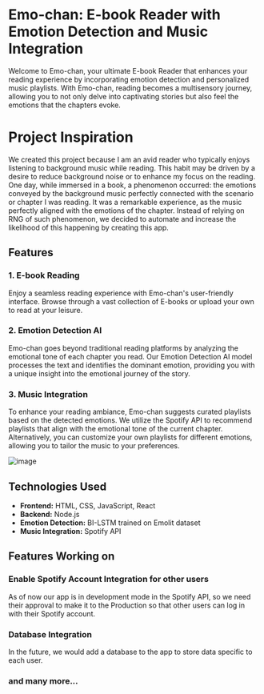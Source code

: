 # Emo-chan: E-book Reader with Emotion Detection and Music Integration

Welcome to Emo-chan, your ultimate E-book Reader that enhances your reading experience by incorporating emotion detection and personalized music playlists. With Emo-chan, reading becomes a multisensory journey, allowing you to not only delve into captivating stories but also feel the emotions that the chapters evoke.

# Project Inspiration
We created this project because I am an avid reader who typically enjoys listening to background music while reading. This habit may be driven by a desire to reduce background noise or to enhance my focus on the reading. One day, while immersed in a book, a phenomenon occurred: the emotions conveyed by the background music perfectly connected with the scenario or chapter I was reading. It was a remarkable experience, as the music perfectly aligned with the emotions of the chapter. Instead of relying on RNG of such phenomenon, we decided to automate and increase the likelihood of this happening by creating this app.

## Features

### 1. E-book Reading

Enjoy a seamless reading experience with Emo-chan's user-friendly interface. Browse through a vast collection of E-books or upload your own to read at your leisure.


### 2. Emotion Detection AI

Emo-chan goes beyond traditional reading platforms by analyzing the emotional tone of each chapter you read. Our Emotion Detection AI model processes the text and identifies the dominant emotion, providing you with a unique insight into the emotional journey of the story.

### 3. Music Integration

To enhance your reading ambiance, Emo-chan suggests curated playlists based on the detected emotions. We utilize the Spotify API to recommend playlists that align with the emotional tone of the current chapter. Alternatively, you can customize your own playlists for different emotions, allowing you to tailor the music to your preferences.

![image](https://github.com/biboyboy04/Emo-chan/assets/55369988/913a044c-f8bc-4aaf-b2f6-81a894c6f150)

## Technologies Used

- **Frontend:** HTML, CSS, JavaScript, React
- **Backend:** Node.js
- **Emotion Detection:** BI-LSTM trained on Emolit dataset
- **Music Integration:** Spotify API

## Features Working on
### Enable Spotify Account Integration for other users 
As of now our app is in development mode in the Spotify API, so we need their approval to make it to the Production so that other users can log in with their Spotify account.
### Database Integration
In the future, we would add a database to the app to store data specific to each user.

### and many more...

